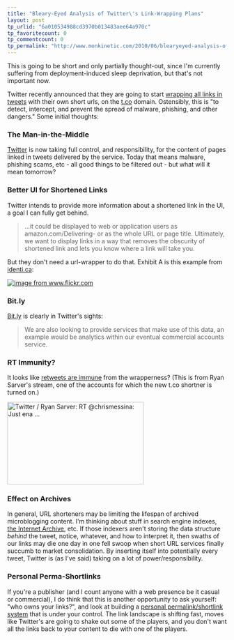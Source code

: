 ```yaml
---
title: "Bleary-Eyed Analysis of Twitter\'s Link-Wrapping Plans"
layout: post
tp_urlid: "6a010534988cd3970b013483aee64a970c"
tp_favoritecount: 0
tp_commentcount: 0
tp_permalink: "http://www.monkinetic.com/2010/06/blearyeyed-analysis-of-twitters-linkwrapping-plans.html"
---
```

This is going to be short and only partially thought-out, since I'm currently suffering from deployment-induced sleep deprivation, but that's not important now.

Twitter recently announced that they are going to start [wrapping all links in tweets](http://blog.twitter.com/2010/06/links-and-twitter-length-shouldnt.html) with their own short urls, on the [t.co](http://t.co) domain. Ostensibly, this is "to detect, intercept, and prevent the spread of malware, phishing, and other dangers." Some initial thoughts:

### The Man-in-the-Middle

[Twitter](http://twitter.com) is now taking full control, and responsibility, for the content of pages linked in tweets delivered by the service. Today that means malware, phishing scams, etc - all good things to be filtered out - but what will it mean tomorrow?

### Better UI for Shortened Links

Twitter intends to provide more information about a shortened link in the UI, a goal I can fully get behind.

>...it could be displayed to web or application users as amazon.com/Delivering- or as the whole URL or page title. Ultimately, we want to display links in a way that removes the obscurity of shortened link and lets you know where a link will take you.

But they don't need a url-wrapper to do that. Exhibit A is this example from [identi.ca](http://identi.ca/notice/35536518):

<a style="display: block;" href="http://www.flickr.com/photos/redmonk/4686830508/"><img class="asset  asset-image at-xid-6a010534988cd3970b0133f084fdf2970b" alt="image from www.flickr.com" title="image from www.flickr.com" src="http://steveivy.typepad.com/.a/6a010534988cd3970b0133f084fdf2970b-800wi" border="0"  /></a>

### Bit.ly

[Bit.ly](http://bit.ly) is clearly in Twitter's sights:

>We are also looking to provide services that make use of this data, an example would be analytics within our eventual commercial accounts service.

### RT Immunity?

It looks like [retweets are immune](http://twitter.com/rsarver/status/15762778744) from the wrapperness? (This is from Ryan Sarver's stream, one of the accounts for which the new t.co shortner is turned on.)

<a href="http://www.flickr.com/photos/redmonk/4686847382/" title="Twitter / Ryan Sarver: RT @chrismessina: Just ena ... by steve-ivy, on Flickr"><img src="http://farm5.static.flickr.com/4071/4686847382_a55bcbd8f0_o.png" width="313" height="189" alt="Twitter / Ryan Sarver: RT @chrismessina: Just ena ..." /></a>

### Effect on Archives

In general, URL shorteners may be limiting the lifespan of archived microblogging content. I'm thinking about stuff in search engine indexes, [the Internet Archive](http://archive.org), etc. If those indexers aren't storing the data structure *behind* the tweet, notice, whatever, and how to interpret it, then swaths of our links may die one day in one fell swoop when short URL services finally succumb to market consolidation. By inserting itself into potentially every tweet, Twitter is (as I've said) taking on a lot of power/responsibility.

### Personal Perma-Shortlinks

If you're a publisher (and I count anyone with a web presence be it casual or commercial),  I do think that this is another opportunity to ask yourself: "who owns your links?", and look at building a [personal permalink/shortlink system](http://www.monkinetic.com/2010/05/tantek-celik-diso-20-brass-tacks.html) that is under your control. The link landscape is shifting fast, moves like Twitter's are going to shake out some of the players, and you don't want all the links back to your content to die with one of the players.
